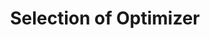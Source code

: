 ---
title: "Selection of Optimizer"
layout: single
categories: Training_Process
permalink: /theory_of_dl/training process/selection_of_optimizer/
---